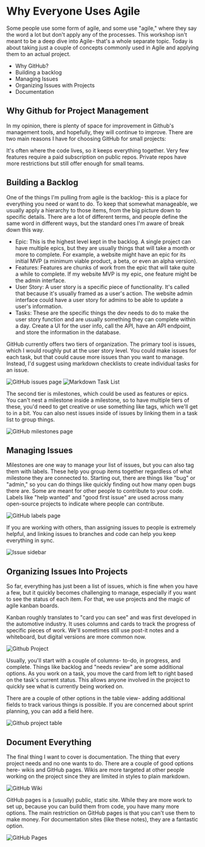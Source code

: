 # Why Everyone Uses Agile

Some people use some form of agile, and some use "agile," where they say the word a lot but don't apply any of the processes. This workshop isn't meant to be a deep dive into Agile- that's a whole separate topic. Today is about taking just a couple of concepts commonly used in Agile and applying them to an actual project.

- Why GitHub?
- Building a backlog
- Managing Issues
- Organizing Issues with Projects
- Documentation

## Why Github for Project Management

In my opinion, there is plenty of space for improvement in Github's management tools, and hopefully, they will continue to improve. There are two main reasons I have for choosing GitHub for small projects:

It's often where the code lives, so it keeps everything together.
Very few features require a paid subscription on public repos. Private repos have more restrictions but still offer enough for small teams.

## Building a Backlog

One of the things I'm pulling from agile is the backlog- this is a place for everything you need or want to do. To keep that somewhat manageable, we usually apply a hierarchy to those items, from the big picture down to specific details. There are a lot of different terms, and people define the same word in different ways, but the standard ones I'm aware of break down this way.

- Epic: This is the highest level kept in the backlog. A single project can have multiple epics, but they are usually things that will take a month or more to complete. For example, a website might have an epic for its initial MVP (a minimum viable product, a beta, or even an alpha version).
- Features: Features are chunks of work from the epic that will take quite a while to complete. If my website MVP is my epic, one feature might be the admin interface.
- User Story: A user story is a specific piece of functionality. It's called that because it's usually framed as a user's action. The website admin interface could have a user story for admins to be able to update a user's information.
- Tasks: These are the specific things the dev needs to do to make the user story function and are usually something they can complete within a day. Create a UI for the user info, call the API, have an API endpoint, and store the information in the database.

GitHub currently offers two tiers of organization. The primary tool is issues, which I would roughly put at the user story level. You could make issues for each task, but that could cause more issues than you want to manage. Instead, I'd suggest using markdown checklists to create individual tasks for an issue.

![GitHub issues page](./images/GitHub-Issues.png)
![Markdown Task List](./images/Github%20Task%20List.png)

The second tier is milestones, which could be used as features or epics. You can't nest a milestone inside a milestone, so to have multiple tiers of these, you'd need to get creative or use something like tags, which we'll get to in a bit. You can also nest issues inside of issues by linking them in a task list to group things.

![GitHub milestones page](./images/GitHub-Milestone.png)

## Managing Issues

Milestones are one way to manage your list of issues, but you can also tag them with labels. These help you group items together regardless of what milestone they are connected to. Starting out, there are things like "bug" or "admin," so you can do things like quickly finding out how many open bugs there are. Some are meant for other people to contribute to your code. Labels like "help wanted" and "good first issue" are used across many open-source projects to indicate where people can contribute.

![ GitHub labels page](./images/GitHub-Labels.png)

If you are working with others, than assigning issues to people is extremely helpful, and linking issues to branches and code can help you keep everything in sync.

![Issue sidebar](./images/Issue%20Sidebar.png)

## Organizing Issues Into Projects

So far, everything has just been a list of issues, which is fine when you have a few, but it quickly becomes challenging to manage, especially if you want to see the status of each item. For that, we use projects and the magic of agile kanban boards.

Kanban roughly translates to "card you can see" and was first developed in the automotive industry. It uses columns and cards to track the progress of specific pieces of work. We'll sometimes still use post-it notes and a whiteboard, but digital versions are more common now.

![Github Project](./images/Github%20Project.png)

Usually, you'll start with a couple of columns- to-do, in progress, and complete. Things like backlog and "needs review" are some additional options. As you work on a task, you move the card from left to right based on the task's current status. This allows anyone involved in the project to quickly see what is currently being worked on.

There are a couple of other options in the table view- adding additional fields to track various things is possible. If you are concerned about sprint planning, you can add a field here.

![Github project table](./images/Github%20Project%20Table.png)

## Document Everything

The final thing I want to cover is documentation. The thing that every project needs and no one wants to do. There are a couple of good options here- wikis and GitHub pages. Wikis are more targeted at other people working on the project since they are limited in styles to plain markdown.

![GitHub Wiki](./images/Github%20wiki.png)

GitHub pages is a (usually) public, static site. While they are more work to set up, because you can build them from code, you have many more options. The main restriction on GitHub pages is that you can't use them to make money. For documentation sites (like these notes), they are a fantastic option.

![GitHub Pages](./images/Github%20Pages.png)
